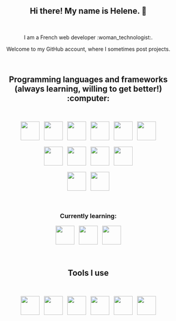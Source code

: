 <h2 align="center">Hi there! My name is Helene. 👋</h2>
&nbsp
<p align="center">I am a French web developer :woman_technologist:.</p>
<p align="center">Welcome to my GitHub account, where I sometimes post projects.</p>
&nbsp
<h2 align="center">Programming languages and frameworks (always learning, willing to get better!) :computer: </h2>
&nbsp
<p align="center">
  <img src="https://upload.wikimedia.org/wikipedia/commons/6/61/HTML5_logo_and_wordmark.svg" height="50"> &nbsp
  <img src="https://upload.wikimedia.org/wikipedia/commons/d/d5/CSS3_logo_and_wordmark.svg" height="50"> &nbsp
  <img src="https://upload.wikimedia.org/wikipedia/commons/b/b2/Bootstrap_logo.svg" height="50"> &nbsp
  <img src="https://upload.wikimedia.org/wikipedia/commons/9/96/Sass_Logo_Color.svg" height="50"> &nbsp
  <img src="https://upload.wikimedia.org/wikipedia/commons/2/27/PHP-logo.svg" height="50"> &nbsp
  <img src="https://cdn.worldvectorlogo.com/logos/symfony.svg" height="50">
</p>
<p align="center">
  <img src="https://upload.wikimedia.org/wikipedia/commons/9/99/Unofficial_JavaScript_logo_2.svg" height="50"> &nbsp
  <img src="https://upload.wikimedia.org/wikipedia/commons/a/a7/React-icon.svg" height="50"> &nbsp
  <img src="https://upload.wikimedia.org/wikipedia/commons/f/f5/Typescript.svg" height="50"> &nbsp
  <img src="https://cdn.worldvectorlogo.com/logos/next-js.svg" height="50">
</p>
<p align="center">
  <img src="https://upload.wikimedia.org/wikipedia/commons/d/d7/Sql_data_base_with_logo.svg" height="50"> &nbsp
  <img src="https://upload.wikimedia.org/wikipedia/fr/6/62/MySQL.svg" height="50">
</p>
&nbsp
<h3 align="center"> Currently learning:</h3>
<p align="center">
  <img src="https://upload.wikimedia.org/wikipedia/commons/d/d9/Node.js_logo.svg" height="50"> &nbsp
  <img src="https://www.guayerd.com/wp-content/uploads/2021/04/expressjs-logo.svg" height="50"> &nbsp 
  <img src="https://upload.wikimedia.org/wikipedia/commons/a/a8/NestJS.svg" height="50">
</p>
&nbsp
<h2 align="center">Tools I use</h2>
&nbsp
<p align="center">
  <img src="https://upload.wikimedia.org/wikipedia/commons/9/9a/Visual_Studio_Code_1.35_icon.svg" height="50"> &nbsp
  <img src="https://upload.wikimedia.org/wikipedia/commons/3/3f/Git_icon.svg" height="50"> &nbsp
  <img src="https://upload.wikimedia.org/wikipedia/commons/9/91/Octicons-mark-github.svg" height="50"> &nbsp 
  <img src="https://cdn.worldvectorlogo.com/logos/gitlab.svg" height="50"> &nbsp
  <img src="https://upload.wikimedia.org/wikipedia/commons/3/33/Figma-logo.svg" height="50"> &nbsp 
  <img src="https://upload.wikimedia.org/wikipedia/commons/0/08/Canva_icon_2021.svg" height="50">
</p>
&nbsp

<!--
**shvilaine/shvilaine** is a ✨ _special_ ✨ repository because its `README.md` (this file) appears on your GitHub profile.

Here are some ideas to get you started:

- 🔭 I’m currently working on ...
- 🌱 I’m currently learning ...
- 👯 I’m looking to collaborate on ...
- 🤔 I’m looking for help with ...
- 💬 Ask me about ...
- 📫 How to reach me: ...
- 😄 Pronouns: ...
- ⚡ Fun fact: ...
-->
